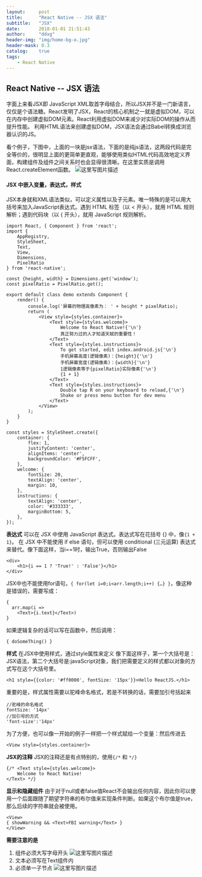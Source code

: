 ```yaml
---
layout:     post
title:      "React Native -- JSX 语法"
subtitle:   "JSX"
date:       2018-01-01 21:51:43
author:     "ddxg"
header-img: "img/home-bg-o.jpg"
header-mask: 0.3
catalog:    true
tags:
    - React Native
---
```



## **React Native -- JSX 语法**


字面上来看JSX即 JavaScript XML取首字母结合，所以JSX并不是一门新语言，仅仅是个语法糖。React发明了JSX，React的核心机制之一就是虚拟DOM，可以在内存中创建虚拟DOM元素。React利用虚拟DOM来减少对实际DOM的操作从而提升性能。 利用HTML语法来创建虚拟DOM，JSX语法会通过Babel转换成浏览器认识的JS。


看个例子，下图中，上面的一块是jsx语法，下面的是纯js语法，这两段代码是完全等价的，很明显上面的更简单更直观，能够使用类似HTML代码高效地定义界面，构建组件及组件之间关系时也会显得很清晰。在这里实质是调用React.createElement函数。
![这里写图片描述](http://img.blog.csdn.net/20180101204002526?watermark/2/text/aHR0cDovL2Jsb2cuY3Nkbi5uZXQvQWxpZ3VhZ3Vh/font/5a6L5L2T/fontsize/400/fill/I0JBQkFCMA==/dissolve/70/gravity/SouthEast)


#### **JSX 中嵌入变量，表达式，样式**

JSX本身就和XML语法类似，可以定义属性以及子元素。唯一特殊的是可以用大括号来加入JavaScript表达式。遇到 HTML 标签（以 < 开头），就用 HTML 规则解析；遇到代码块（以 { 开头），就用 JavaScript 规则解析。
```
import React, { Component } from 'react';
import {
    AppRegistry,
    StyleSheet,
    Text,
    View,
    Dimensions,
    PixelRatio
} from 'react-native';

const {height, width} = Dimensions.get('window');
const pixelRatio = PixelRatio.get();

export default class demo extends Component {
    render() {
        console.log('屏幕的物理高像素为： ' + height * pixelRatio);
        return (
            <View style={styles.container}>
                <Text style={styles.welcome}>
                    Welcome to React Native!{'\n'}
                    真正努力过的人才知道天赋的重要性！
                </Text>
                <Text style={styles.instructions}>
                    To get started, edit index.android.js{'\n'}
                    手机屏幕高度(逻辑像素)：{height}{'\n'}
                    手机屏幕宽度(逻辑像素)：{width}{'\n'}
                    1逻辑像素等于{pixelRatio}实际像素{'\n'}
                    {1 + 1}
                </Text>
                <Text style={styles.instructions}>
                    Double tap R on your keyboard to reload,{'\n'}
                    Shake or press menu button for dev menu
                </Text>
            </View>
        );
    }
}

const styles = StyleSheet.create({
    container: {
        flex: 1,
        justifyContent: 'center',
        alignItems: 'center',
        backgroundColor: '#F5FCFF',
    },
    welcome: {
        fontSize: 20,
        textAlign: 'center',
        margin: 10,
    },
    instructions: {
        textAlign: 'center',
        color: '#333333',
        marginBottom: 5,
    },
});
```
**表达式**
可以在 JSX 中使用 JavaScript 表达式。表达式写在花括号 {} 中，像`{1 + 1}`。
在 JSX 中不能使用 if else 语句，但可以使用 conditional (三元运算) 表达式来替代。像下面这样，当i==1时，输出True，否则输出False
```
<div>
    <h1>{i == 1 ? 'True!' : 'False'}</h1>
</div>
```

JSX中也不能使用for语句，`{ for(let i=0;i<arr.length;i++) {…} }`，像这种是错误的，需要写成：

```
{
  arr.map(i => 
	<Text>{i.text}</Text>)
}
```
如果逻辑复杂的话可以写在函数中，然后调用：

```
{ doSomeThing() }
```

**样式**
在JSX中使用样式，通过style属性来定义
像下面这样子，第一个大括号是：JSX语法，第二个大括号是:javaScript对象，我们把需要定义的样式都以对象的方式写在这个大括号里。 
```
<h1 style={{color: '#ff0000', fontSize: '15px'}}>Hello ReactJS.</h1>
```
重要的是，样式属性需要以驼峰命名格式，若是不转换的话，需要加引号括起来
```
//驼峰的命名格式
fontSize: '14px'
//加引号的方式
'font-size':'14px'
```

为了方便，也可以像一开始的例子一样把一个样式赋给一个变量：然后传进去

```
<View style={styles.container}>
```

**JSX的注释**
JSX的注释还是有点特别的，使用`{/*` 和 `*/}`
```
{/* <Text style={styles.welcome}>
    Welcome to React Native!
</Text> */}
```

**显示和隐藏组件**
由于对于null或者false值React不会输出任何内容，因此你可以使用一个后面跟随了期望字符串的布尔值来实现条件判断。如果这个布尔值是true，那么后续的字符串就会被使用。

```
<View>
{ showWarning && <Text>FBI warning</Text> }
</View>
```

**需要注意的是**

 1. 组件必须大写字母开头
 ![这里写图片描述](http://img.blog.csdn.net/20180101214610526?watermark/2/text/aHR0cDovL2Jsb2cuY3Nkbi5uZXQvQWxpZ3VhZ3Vh/font/5a6L5L2T/fontsize/400/fill/I0JBQkFCMA==/dissolve/70/gravity/SouthEast)
 2. 文本必须写在Text组件内
 3. 必须单一子节点
 ![这里写图片描述](http://img.blog.csdn.net/20180101214842185?watermark/2/text/aHR0cDovL2Jsb2cuY3Nkbi5uZXQvQWxpZ3VhZ3Vh/font/5a6L5L2T/fontsize/400/fill/I0JBQkFCMA==/dissolve/70/gravity/SouthEast)

































